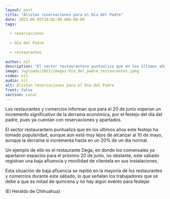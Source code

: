 ```yaml
---
layout: post
title: "Alistan reservaciones para el Día del Padre"
date: 2021-06-05T18:02:00.000-06:00
tags:
  
  - reservaciones
  
  - Día del Padre
  
  - restaurantes
  
author: nil
description: "El sector restaurantero puntualiza que en los últimos años este festejo ha tomado popularidad"
image: /uploads/2021/images-Día_del_padre_restaurantes.jpeg
video: nil
audio: nil
alt: Alistan reservaciones para el Día del Padre
front: false
section: Local
---
```


Los restaurantes y comercios informan que para el 20 de junio esperan un incremento significativo de la derrama económica, por el festejo del día del padre, pues ya cuentan con reservaciones y apartados.

El sector restaurantero puntualiza que en los últimos años este festejo ha tomado popularidad, aunque aún está muy lejos de alcanzar al 10 de mayo, aunque la derrama si incrementa hasta en un 20% de un día normal.

Un ejemplo de ello es el restaurante Dega, en donde los comensales ya apartaron espacios para el próximo 20 de junio, no obstante, este sábado registran una baja afluencia y movilidad de clientela en sus instalaciones.

Esta situación de baja afluencia se repitió en la mayoría de los restaurantes y comercios durante este sábado, lo que señalan los trabajadores que se debe a que es mitad de quincena y no hay algún evento para festejar.

(El Heraldo de Chihuahua)